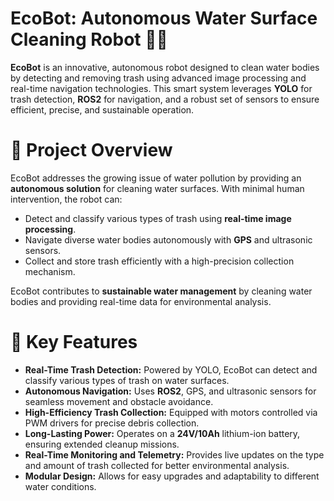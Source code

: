 # EcoBot: Autonomous Water Surface Cleaning Robot 🌊🤖
**EcoBot** is an innovative, autonomous robot designed to clean water bodies by detecting and removing trash using advanced image processing and real-time navigation technologies. This smart system leverages **YOLO** for trash detection, **ROS2** for navigation, and a robust set of sensors to ensure efficient, precise, and sustainable operation.

# 🚀 Project Overview
EcoBot addresses the growing issue of water pollution by providing an **autonomous solution** for cleaning water surfaces. With minimal human intervention, the robot can:

* Detect and classify various types of trash using **real-time image processing**.
* Navigate diverse water bodies autonomously with **GPS** and ultrasonic sensors.
* Collect and store trash efficiently with a high-precision collection mechanism.

EcoBot contributes to **sustainable water management** by cleaning water bodies and providing real-time data for environmental analysis.

# 🎯 Key Features

* **Real-Time Trash Detection:** Powered by YOLO, EcoBot can detect and classify various types of trash on water surfaces.
* **Autonomous Navigation:** Uses **ROS2**, GPS, and ultrasonic sensors for seamless movement and obstacle avoidance.
* **High-Efficiency Trash Collection:** Equipped with motors controlled via PWM drivers for precise debris collection.
* **Long-Lasting Power:** Operates on a **24V/10Ah** lithium-ion battery, ensuring extended cleanup missions.
* **Real-Time Monitoring and Telemetry:** Provides live updates on the type and amount of trash collected for better environmental analysis.
* **Modular Design:** Allows for easy upgrades and adaptability to different water conditions.
